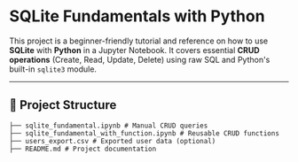 # SQLite Fundamentals with Python

This project is a beginner-friendly tutorial and reference on how to use **SQLite** with **Python** in a Jupyter Notebook. It covers essential **CRUD operations** (Create, Read, Update, Delete) using raw SQL and Python's built-in `sqlite3` module.

---

## 📂 Project Structure
```text
├── sqlite_fundamental.ipynb # Manual CRUD queries
├── sqlite_fundamental_with_function.ipynb # Reusable CRUD functions
├── users_export.csv # Exported user data (optional)
├── README.md # Project documentation
```